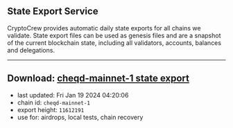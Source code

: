 ## State Export Service
CryptoCrew provides automatic daily state exports for all chains we validate. State export files can be used as genesis files and are a snapshot of the current blockchain state, including all validators, accounts, balances and delegations.

---
**Download: [cheqd-mainnet-1 state export](https://dl.ccvalidators.com/SERVICE/cheqd/cheqd-mainnet-1_export_11612191.json)**
---

- last updated: Fri Jan 19 2024 04:20:06
- chain id: `cheqd-mainnet-1`
- export height: `11612191`
- use for: airdrops, local tests, chain recovery

